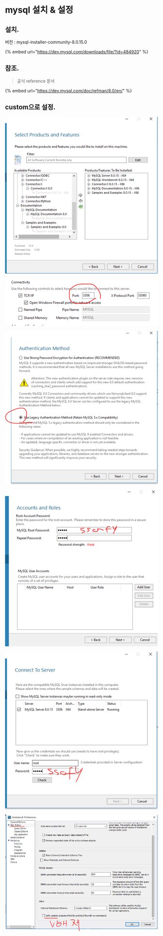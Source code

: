 # mysql 설치 & 설정

## 설치.

버전 : mysql-installer-community-8.0.15.0

{% embed url="https://dev.mysql.com/downloads/file/?id=484920" %}

## 참조.

> 공식 reference 문서

{% embed url="https://dev.mysql.com/doc/refman/8.0/en/" %}

## custom으로 설정. 

![](../.gitbook/assets/image%20%2840%29.png)

![&#xD3EC;&#xD2B8;&#xB294; &#xAE30;&#xBCF8;&#xC801;&#xC73C;&#xB85C; 3306](../.gitbook/assets/image%20%2847%29.png)

![](../.gitbook/assets/image%20%2844%29.png)

![&#xC800;&#xB294; &#xBCF4;&#xD1B5; id:ssafy pw:ssafy&#xB85C; &#xD568;](../.gitbook/assets/image%20%2837%29.png)

![](../.gitbook/assets/image%20%2858%29.png)

![&#xC5C5;&#xB370;&#xC774;&#xD2B8; &#xD574;&#xC81C;](../.gitbook/assets/image%20%2810%29.png)




